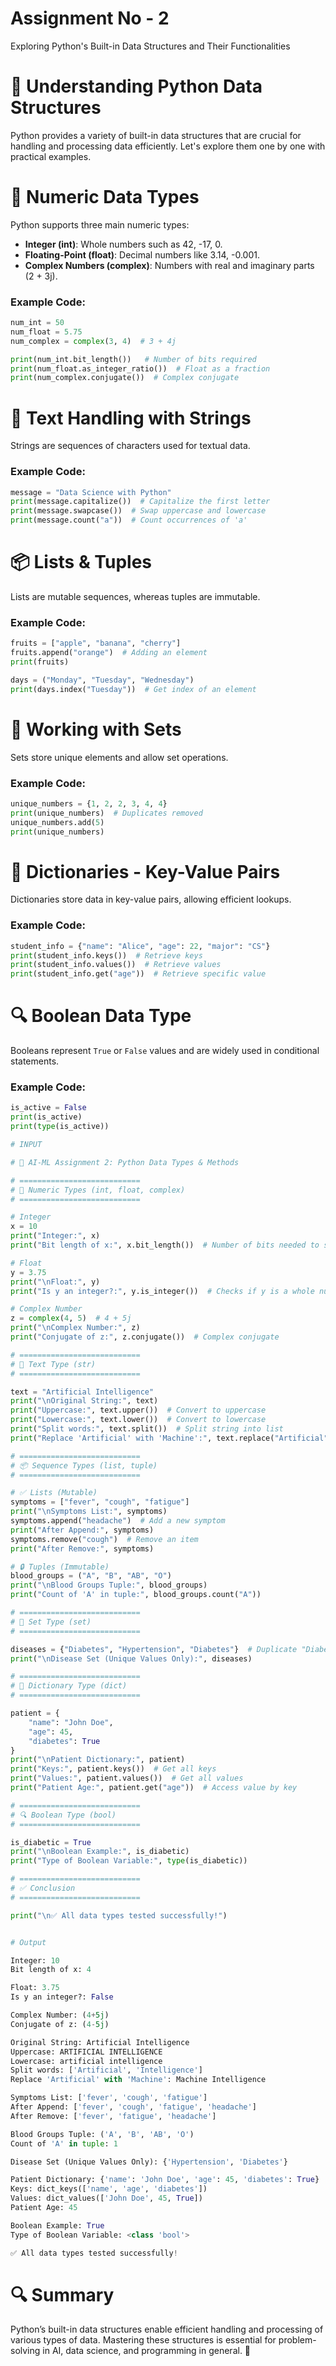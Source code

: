 
# Assignment No - 2

Exploring Python's Built-in Data Structures and Their Functionalities

# 🚀 Understanding Python Data Structures
Python provides a variety of built-in data structures that are crucial for handling and processing data efficiently. Let's explore them one by one with practical examples.

# 🔢 Numeric Data Types
Python supports three main numeric types:
- **Integer (int)**: Whole numbers such as 42, -17, 0.
- **Floating-Point (float)**: Decimal numbers like 3.14, -0.001.
- **Complex Numbers (complex)**: Numbers with real and imaginary parts (2 + 3j).

### Example Code:
```python
num_int = 50
num_float = 5.75
num_complex = complex(3, 4)  # 3 + 4j

print(num_int.bit_length())   # Number of bits required
print(num_float.as_integer_ratio())  # Float as a fraction
print(num_complex.conjugate())  # Complex conjugate
```

# 📜 Text Handling with Strings
Strings are sequences of characters used for textual data.

### Example Code:
```python
message = "Data Science with Python"
print(message.capitalize())  # Capitalize the first letter
print(message.swapcase())  # Swap uppercase and lowercase
print(message.count("a"))  # Count occurrences of 'a'
```

# 📦 Lists & Tuples
Lists are mutable sequences, whereas tuples are immutable.

### Example Code:
```python
fruits = ["apple", "banana", "cherry"]
fruits.append("orange")  # Adding an element
print(fruits)

days = ("Monday", "Tuesday", "Wednesday")
print(days.index("Tuesday"))  # Get index of an element
```

# 🎯 Working with Sets
Sets store unique elements and allow set operations.

### Example Code:
```python
unique_numbers = {1, 2, 2, 3, 4, 4}
print(unique_numbers)  # Duplicates removed
unique_numbers.add(5)
print(unique_numbers)
```

# 📑 Dictionaries - Key-Value Pairs
Dictionaries store data in key-value pairs, allowing efficient lookups.

### Example Code:
```python
student_info = {"name": "Alice", "age": 22, "major": "CS"}
print(student_info.keys())  # Retrieve keys
print(student_info.values())  # Retrieve values
print(student_info.get("age"))  # Retrieve specific value
```

# 🔍 Boolean Data Type
Booleans represent `True` or `False` values and are widely used in conditional statements.

### Example Code:
```python
is_active = False
print(is_active)
print(type(is_active))

# INPUT

# 📌 AI-ML Assignment 2: Python Data Types & Methods

# ===========================
# 🔢 Numeric Types (int, float, complex)
# ===========================

# Integer
x = 10
print("Integer:", x)
print("Bit length of x:", x.bit_length())  # Number of bits needed to store x

# Float
y = 3.75
print("\nFloat:", y)
print("Is y an integer?:", y.is_integer())  # Checks if y is a whole number

# Complex Number
z = complex(4, 5)  # 4 + 5j
print("\nComplex Number:", z)
print("Conjugate of z:", z.conjugate())  # Complex conjugate

# ===========================
# 📜 Text Type (str)
# ===========================

text = "Artificial Intelligence"
print("\nOriginal String:", text)
print("Uppercase:", text.upper())  # Convert to uppercase
print("Lowercase:", text.lower())  # Convert to lowercase
print("Split words:", text.split())  # Split string into list
print("Replace 'Artificial' with 'Machine':", text.replace("Artificial", "Machine"))

# ===========================
# 📦 Sequence Types (list, tuple)
# ===========================

# ✅ Lists (Mutable)
symptoms = ["fever", "cough", "fatigue"]
print("\nSymptoms List:", symptoms)
symptoms.append("headache")  # Add a new symptom
print("After Append:", symptoms)
symptoms.remove("cough")  # Remove an item
print("After Remove:", symptoms)

# 🔒 Tuples (Immutable)
blood_groups = ("A", "B", "AB", "O")
print("\nBlood Groups Tuple:", blood_groups)
print("Count of 'A' in tuple:", blood_groups.count("A"))

# ===========================
# 🎯 Set Type (set)
# ===========================

diseases = {"Diabetes", "Hypertension", "Diabetes"}  # Duplicate "Diabetes" is removed
print("\nDisease Set (Unique Values Only):", diseases)

# ===========================
# 📑 Dictionary Type (dict)
# ===========================

patient = {
    "name": "John Doe",
    "age": 45,
    "diabetes": True
}
print("\nPatient Dictionary:", patient)
print("Keys:", patient.keys())  # Get all keys
print("Values:", patient.values())  # Get all values
print("Patient Age:", patient.get("age"))  # Access value by key

# ===========================
# 🔍 Boolean Type (bool)
# ===========================

is_diabetic = True
print("\nBoolean Example:", is_diabetic)
print("Type of Boolean Variable:", type(is_diabetic))

# ===========================
# ✅ Conclusion
# ===========================

print("\n✅ All data types tested successfully!")


# Output 

Integer: 10
Bit length of x: 4

Float: 3.75
Is y an integer?: False

Complex Number: (4+5j)
Conjugate of z: (4-5j)

Original String: Artificial Intelligence
Uppercase: ARTIFICIAL INTELLIGENCE
Lowercase: artificial intelligence
Split words: ['Artificial', 'Intelligence']
Replace 'Artificial' with 'Machine': Machine Intelligence

Symptoms List: ['fever', 'cough', 'fatigue']
After Append: ['fever', 'cough', 'fatigue', 'headache']
After Remove: ['fever', 'fatigue', 'headache']

Blood Groups Tuple: ('A', 'B', 'AB', 'O')
Count of 'A' in tuple: 1

Disease Set (Unique Values Only): {'Hypertension', 'Diabetes'}

Patient Dictionary: {'name': 'John Doe', 'age': 45, 'diabetes': True}
Keys: dict_keys(['name', 'age', 'diabetes'])
Values: dict_values(['John Doe', 45, True])
Patient Age: 45

Boolean Example: True
Type of Boolean Variable: <class 'bool'>

✅ All data types tested successfully!
```

# 🔍 Summary
Python’s built-in data structures enable efficient handling and processing of various types of data. Mastering these structures is essential for problem-solving in AI, data science, and programming in general. 🚀
